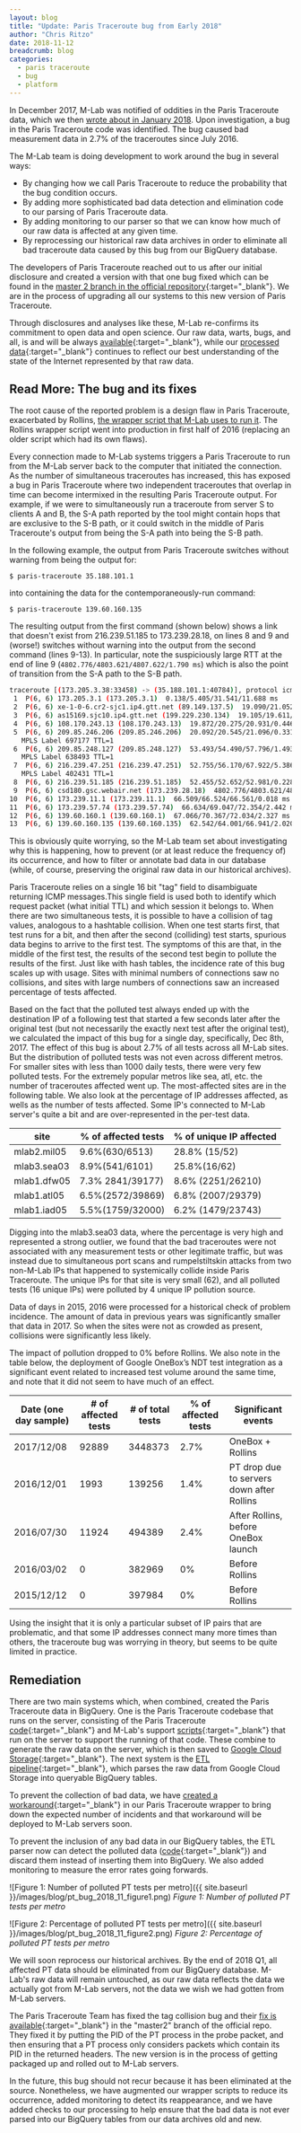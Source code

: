 ```yaml
---
layout: blog
title: "Update: Paris Traceroute bug from Early 2018"
author: "Chris Ritzo"
date: 2018-11-12
breadcrumb: blog
categories:
  - paris traceroute
  - bug
  - platform
---
```


In December 2017, M-Lab was notified of oddities in the Paris Traceroute data, which we then [wrote about in January 2018]({{site.baseurl}}/blog/pt-bug/). Upon investigation, a bug in the Paris Traceroute code was identified. The bug caused bad measurement data in 2.7% of the traceroutes since July 2016.
<!--more-->

The M-Lab team is doing development to work around the bug in several ways:

* By changing how we call Paris Traceroute to reduce the probability that the bug condition occurs.
* By adding more sophisticated bad data detection and elimination code to our parsing of Paris Traceroute data.
* By adding monitoring to our parser so that we can know how much of our raw data is affected at any given time.
* By reprocessing our historical raw data archives in order to eliminate all bad traceroute data caused by this bug from our BigQuery database.

The developers of Paris Traceroute reached out to us after our initial disclosure and created a version with that one bug fixed which can be found in the [master 2 branch in the official repository](https://github.com/libparistraceroute/libparistraceroute/tree/master2){:target="_blank"}. We are in the process of upgrading all our systems to this new version of Paris Traceroute.

Through disclosures and analyses like these, M-Lab re-confirms its commitment to open data and open science. Our raw data, warts, bugs, and all, is and will be always [available](https://console.google.com/storage/browser/archive-measurement-lab/){:target="_blank"}, while our [processed data](https://bigquery.cloud.google.com/dataset/measurement-lab:release){:target="_blank"} continues to reflect our best understanding of the state of the Internet represented by that raw data.

## Read More: The bug and its fixes

The root cause of the reported problem is a design flaw in Paris Traceroute, exacerbated by Rollins, [the wrapper script that M-Lab uses to run it](https://github.com/npad/sidestream/blob/master/paris_rollins.py). The Rollins wrapper script went into production in first half of 2016 (replacing an older script which had its own flaws).

Every connection made to M-Lab systems triggers a Paris Traceroute to run from the M-Lab server back to the computer that initiated the connection. As the number of simultaneous traceroutes has increased, this has exposed a bug in Paris Traceroute where two independent traceroutes that overlap in time can become intermixed in the resulting Paris Traceroute output.  For example, if we were to simultaneously run a traceroute from server S to clients A and B, the S-A path reported by the tool might contain hops that are exclusive to the S-B path, or it could switch in the middle of Paris Traceroute's output from being the S-A path into being the S-B path.

In the following example, the output from Paris Traceroute switches without warning from being the output for:

`$ paris-traceroute 35.188.101.1`

into containing the data for the contemporaneously-run command:

`$ paris-traceroute 139.60.160.135`

The resulting output from the first command (shown below) shows a link that doesn't exist from 216.239.51.185 to 173.239.28.18, on lines 8 and 9 and (worse!) switches without warning into the output from the second command (lines 9-13). In particular, note the suspiciously large RTT at the end of line 9 (`4802.776/4803.621/4807.622/1.790 ms`) which is also the point of transition from the S-A path to the S-B path.

```bash
traceroute [(173.205.3.38:33458) -> (35.188.101.1:40784)], protocol icmp, algo exhaustive, duration 14 s
 1  P(6, 6) 173.205.3.1 (173.205.3.1)  0.138/5.405/31.541/11.688 ms
 2  P(6, 6) xe-1-0-6.cr2-sjc1.ip4.gtt.net (89.149.137.5)  19.090/21.052/24.168/1.898 ms
 3  P(6, 6) as15169.sjc10.ip4.gtt.net (199.229.230.134)  19.105/19.611/21.314/0.796 ms
 4  P(6, 6) 108.170.243.13 (108.170.243.13)  19.872/20.275/20.931/0.446 ms
 5  P(6, 6) 209.85.246.206 (209.85.246.206)  20.092/20.545/21.096/0.331 ms
   MPLS Label 697177 TTL=1
 6  P(6, 6) 209.85.248.127 (209.85.248.127)  53.493/54.490/57.796/1.493 ms
   MPLS Label 638493 TTL=1
 7  P(6, 6) 216.239.47.251 (216.239.47.251)  52.755/56.170/67.922/5.386 ms
   MPLS Label 402431 TTL=1
 8  P(6, 6) 216.239.51.185 (216.239.51.185)  52.455/52.652/52.981/0.228 ms
 9  P(6, 6) csd180.gsc.webair.net (173.239.28.18)  4802.776/4803.621/4807.622/1.790 ms
10  P(6, 6) 173.239.11.1 (173.239.11.1)  66.509/66.524/66.561/0.018 ms
11  P(6, 6) 173.239.57.74 (173.239.57.74)  66.634/69.047/72.354/2.442 ms
12  P(6, 6) 139.60.160.1 (139.60.160.1)  67.066/70.367/72.034/2.327 ms
13  P(6, 6) 139.60.160.135 (139.60.160.135)  62.542/64.001/66.941/2.020 ms
```

This is obviously quite worrying, so the M-Lab team set about investigating why this is happening, how to prevent (or at least reduce the frequency of) its occurrence, and how to filter or annotate bad data in our database (while, of course, preserving the original raw data in our historical archives).

Paris Traceroute relies on a single 16 bit "tag" field to disambiguate returning ICMP messages.This single field is used both to identify which request packet (what initial TTL) and which session it belongs to. When there are two simultaneous tests, it is possible to have a collision of tag values, analogous to a hashtable collision. When one test starts first, that test runs for a bit, and then after the second (colliding) test starts, spurious data begins to arrive to the first test. The symptoms of this are that, in the middle of the first test, the results of the second test begin to pollute the results of the first. Just like with hash tables, the incidence rate of this bug scales up with usage. Sites with minimal numbers of connections saw no collisions, and sites with large numbers of connections saw an increased percentage of tests affected.

Based on the fact that the polluted test always ended up with the destination IP of a following test that started a few seconds later after the original test (but not necessarily the exactly next test after the original test), we calculated the impact of this bug for a single day, specifically, Dec 8th, 2017. The effect of this bug is about 2.7% of all tests across all M-Lab sites. But the distribution of polluted tests was not even across different metros. For smaller sites with less than 1000 daily tests, there were very few polluted tests. For the extremely popular metros like sea, atl, etc. the number of traceroutes affected went up. The most-affected sites are in the following table. We also look at the percentage of IP addresses affected, as wells as the number of tests affected. Some IP's connected to M-Lab server's quite a bit and are over-represented in the per-test data.

| site        | % of affected tests | % of unique IP affected |
| ----------- | ------------------- | ----------------------- |
| mlab2.mil05 | 9.6%(630/6513)      | 28.8% (15/52)           |
| mlab3.sea03 | 8.9%(541/6101)      | 25.8%(16/62)            |
| mlab1.dfw05 | 7.3% 2841/39177)    | 8.6% (2251/26210)       |
| mlab1.atl05 | 6.5%(2572/39869)    | 6.8% (2007/29379)       |
| mlab1.iad05 | 5.5%(1759/32000)    | 6.2% (1479/23743)       |

Digging into the mlab3.sea03 data, where the percentage is very high and represented a strong outlier, we found that the bad traceroutes were not associated with any measurement tests or other legitimate traffic, but was instead due to simultaneous port scans and rumpelstiltskin attacks from two non-M-Lab IPs that happened to systemically collide inside Paris Traceroute. The unique IPs for that site is very small (62), and all polluted tests (16 unique IPs) were polluted by 4 unique IP pollution source.

Data of days in 2015, 2016 were processed for a historical check of problem incidence. The amount of data in previous years was significantly smaller that data in 2017. So when the sites were not as crowded as present, collisions were significantly less likely.

The impact of pollution dropped to 0% before Rollins. We also note in the table below, the deployment of Google OneBox’s NDT test integration as a significant event related to increased test volume around the same time, and note that it did not seem to have much of an effect.

| Date (one day sample) | # of affected tests | # of total tests | % of affected tests | Significant events                        |
| --------------------- | ------------------- | ---------------- | ------------------- | ----------------------------------------- |
| 2017/12/08            | 92889               | 3448373          | 2.7%                | OneBox + Rollins                          |
| 2016/12/01            | 1993                | 139256           | 1.4%                | PT drop due to servers down after Rollins |
| 2016/07/30            | 11924               | 494389           | 2.4%                | After Rollins, before OneBox launch       |
| 2016/03/02            | 0                   | 382969           | 0%                  | Before Rollins                            |
| 2015/12/12            | 0                   | 397984           | 0%                  | Before Rollins                            |

Using the insight that it is only a particular subset of IP pairs that are problematic, and that some IP addresses connect many more times than others, the traceroute bug was worrying in theory, but seems to be quite limited in practice.

## Remediation

There are two main systems which, when combined, created the Paris Traceroute data in BigQuery. One is the Paris Traceroute codebase that runs on the server, consisting of the Paris Traceroute [code](https://github.com/libparistraceroute/paris-traceroute-OLD){:target="_blank"} and M-Lab's support [scripts](https://github.com/npad/sidestream/blob/master/paris_rollins.py){:target="_blank"} that run on the server to support the running of that code. These combine to generate the raw data on the server, which is then saved to [Google Cloud Storage](https://console.cloud.google.com/storage/browser/archive-measurement-lab/paris-traceroute){:target="_blank"}. The next system is the [ETL pipeline](https://github.com/m-lab/etl){:target="_blank"}, which parses the raw data from Google Cloud Storage into queryable BigQuery tables.

To prevent the collection of bad data, we have [created a workaround](https://github.com/npad/sidestream/pull/40){:target="_blank"} in our Paris Traceroute wrapper to bring down the expected number of incidents and that workaround will be deployed to M-Lab servers soon.

To prevent the inclusion of any bad data in our BigQuery tables, the ETL parser now can detect the polluted data ([code](https://github.com/m-lab/etl/pull/393){:target="_blank"}) and discard them instead of inserting them into BigQuery. We also added monitoring to measure the error rates going forwards.

![Figure 1: Number of polluted PT tests per metro]({{ site.baseurl }}/images/blog/pt_bug_2018_11_figure1.png)
_Figure 1: Number of polluted PT tests per metro_

![Figure 2: Percentage of polluted PT tests per metro]({{ site.baseurl }}/images/blog/pt_bug_2018_11_figure2.png)
_Figure 2: Percentage of polluted PT tests per metro_

We will soon reprocess our historical archives. By the end of 2018 Q1, all affected PT data should be eliminated from our BigQuery database. M-Lab's raw data will remain untouched, as our raw data reflects the data we actually got from M-Lab servers, not the data we wish we had gotten from M-Lab servers.

The Paris Traceroute Team has fixed the tag collision bug and their [fix is available](https://github.com/libparistraceroute/libparistraceroute/){:target="_blank"} in the "master2" branch of the official repo. They fixed it by putting the PID of the PT process in the probe packet, and then ensuring that a PT process only considers packets which contain its PID in the returned headers. The new version is in the process of getting packaged up and rolled out to M-Lab servers.

In the future, this bug should not recur because it has been eliminated at the source. Nonetheless, we have augmented our wrapper scripts to reduce its occurrence, added monitoring to detect its reappearance, and we have added checks to our processing to help ensure that the bad data is not ever parsed into our BigQuery tables from our data archives old and new.
